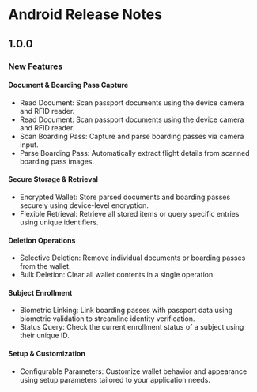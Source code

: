 # Android Release Notes

## 1.0.0

### New Features

#### Document & Boarding Pass Capture
  - Read Document: Scan passport documents using the device camera and RFID reader.
  - Read Document: Scan passport documents using the device camera and RFID reader.
  - Scan Boarding Pass: Capture and parse boarding passes via camera input.
  - Parse Boarding Pass: Automatically extract flight details from scanned boarding pass images.

#### Secure Storage & Retrieval
  - Encrypted Wallet: Store parsed documents and boarding passes securely using device-level encryption.
  - Flexible Retrieval: Retrieve all stored items or query specific entries using unique identifiers.

#### Deletion Operations
  - Selective Deletion: Remove individual documents or boarding passes from the wallet.
  - Bulk Deletion: Clear all wallet contents in a single operation.

#### Subject Enrollment
  - Biometric Linking: Link boarding passes with passport data using biometric validation to streamline identity verification.
  - Status Query: Check the current enrollment status of a subject using their unique ID.

#### Setup & Customization
  - Configurable Parameters: Customize wallet behavior and appearance using setup parameters tailored to your application needs.
    